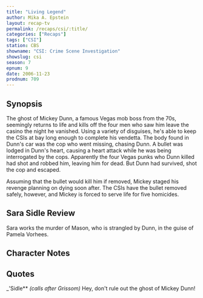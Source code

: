 ```yaml
---
title: "Living Legend"
author: Mika A. Epstein
layout: recap-tv
permalink: /recaps/csi/:title/
categories: ["Recaps"]
tags: ["CSI"]
station: CBS
showname: "CSI: Crime Scene Investigation"
showslug: csi
season: 7
epnum: 9
date: 2006-11-23
prodnum: 709  
---
```


## Synopsis

The ghost of Mickey Dunn, a famous Vegas mob boss from the 70s, seemingly returns to life and kills off the four men who saw him leave the casino the night he vanished. Using a variety of disguises, he's able to keep the CSIs at bay long enough to complete his vendetta. The body found in Dunn's car was the cop who went missing, chasing Dunn. A bullet was lodged in Dunn's heart, causing a heart attack while he was being interrogated by the cops. Apparently the four Vegas punks who Dunn killed had shot and robbed him, leaving him for dead. But Dunn had survived, shot the cop and escaped.

Assuming that the bullet would kill him if removed, Mickey staged his revenge planning on dying soon after. The CSIs have the bullet removed safely, however, and Mickey is forced to serve life for five homicides.

## Sara Sidle Review

Sara works the murder of Mason, who is strangled by Dunn, in the guise of Pamela Vorhees.

## Character Notes

## Quotes

_'Sidle** _(calls after Grissom)_ Hey, don't rule out the ghost of Mickey Dunn!

